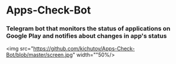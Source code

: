 # Apps-Check-Bot

### Telegram bot that monitors the status of applications on Google Play and notifies about changes in app's status


<img src="https://github.com/kichutov/Apps-Check-Bot/blob/master/screen.jpg" width=""50%/>

